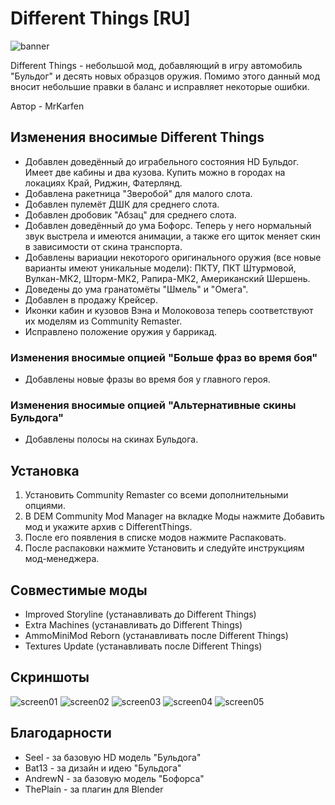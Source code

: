 # Different Things [RU]
![banner](https://github.com/MrKarfen/Different-Things/assets/89936556/f288c026-189c-4ffa-b6e8-eaedba33add4)

Different Things - небольшой мод, добавляющий в игру автомобиль "Бульдог" и десять новых образцов оружия. Помимо этого данный мод вносит небольшие правки в баланс и исправляет некоторые ошибки.

Автор - MrKarfen

## Изменения вносимые Different Things
* Добавлен доведённый до играбельного состояния HD Бульдог. Имеет две кабины и два кузова. Купить можно в городах на локациях Край, Риджин, Фатерлянд.
* Добавлена ракетница "Зверобой" для малого слота.
* Добавлен пулемёт ДШК для среднего слота.
* Добавлен дробовик "Абзац" для среднего слота.
* Добавлен доведённый до ума Бофорс. Теперь у него нормальный звук выстрела и имеются анимации, а также его щиток меняет скин в зависимости от скина транспорта.
* Добавлены вариации некоторого оригинального оружия (все новые варианты имеют уникальные модели): ПКТУ, ПКТ Штурмовой, Вулкан-МК2, Шторм-МК2, Рапира-МК2, Американский Шершень.
* Доведены до ума гранатомёты "Шмель" и "Омега".
* Добавлен в продажу Крейсер.
* Иконки кабин и кузовов Вэна и Молоковоза теперь соответствуют их моделям из Community Remaster.
* Исправлено положение оружия у баррикад.
### Изменения вносимые опцией "Больше фраз во время боя"
* Добавлены новые фразы во время боя у главного героя.
### Изменения вносимые опцией "Альтернативные скины Бульдога"
* Добавлены полосы на скинах Бульдога.

## Установка
1. Установить Community Remaster со всеми дополнительными опциями.
2. В DEM Community Mod Manager на вкладке Моды нажмите Добавить мод и укажите архив с DifferentThings.
3. После его появления в списке модов нажмите Распаковать.
4. После распаковки нажмите Установить и следуйте инструкциям мод-менеджера.

## Совместимые моды
* Improved Storyline  (устанавливать до Different Things)
* Extra Machines  (устанавливать до Different Things)
* AmmoMiniMod Reborn  (устанавливать после Different Things)
* Textures Update  (устанавливать после Different Things)

## Скриншоты
![screen01](https://github.com/MrKarfen/Different-Things/assets/89936556/e64b1223-a970-4287-92fe-5a4c5a603b2b)
![screen02](https://github.com/MrKarfen/Different-Things/assets/89936556/d9ce80a3-c62b-4b57-a46b-81b9cb80ff0a)
![screen03](https://github.com/MrKarfen/Different-Things/assets/89936556/c55e9520-912a-4edd-ba8b-e237a201a7f8)
![screen04](https://github.com/MrKarfen/Different-Things/assets/89936556/7327fba9-eda2-4589-9b1c-16b9f9296dfd)
![screen05](https://github.com/MrKarfen/Different-Things/assets/89936556/10546814-c067-4eb2-bd43-89b71700949f)

## Благодарности
* Seel - за базовую HD модель "Бульдога"
* Bat13 - за дизайн и идею "Бульдога"
* AndrewN - за базовую модель "Бофорса"
* ThePlain - за плагин для Blender
